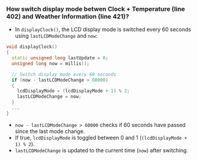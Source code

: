 ### How switch display mode betwen Clock + Temperature (line 402) and Weather Information (line 421)?

- In `displayClock()`, the LCD display mode is switched every 60 seconds using `lastLCDModeChange` and `now`:

```cpp
void displayClock()
{
  static unsigned long lastUpdate = 0;
  unsigned long now = millis();

  // Switch display mode every 60 seconds
  if (now - lastLCDModeChange > 60000)
  {
    lcdDisplayMode = (lcdDisplayMode + 1) % 2;
    lastLCDModeChange = now;
  }
  ...
}
```

- `now - lastLCDModeChange > 60000` checks if 60 seconds have passed since the last mode change.
- If true, `lcdDisplayMode` is toggled between 0 and 1 (`(lcdDisplayMode + 1) % 2`).
- `lastLCDModeChange` is updated to the current time (`now`) after switching.
